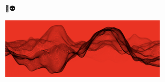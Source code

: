 ## 👋👽

![Github Profile Banner](https://raw.githubusercontent.com/maximeconceicao/maximeconceicao/main/assets/banner.png)

